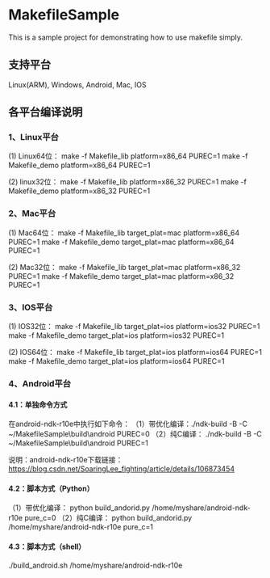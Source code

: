# MakefileSample
This is a sample project for demonstrating how to use makefile simply.

## 支持平台
Linux(ARM), Windows, Android, Mac, IOS

## 各平台编译说明

### 1、Linux平台
(1) Linux64位： 
make -f Makefile_lib platform=x86_64 PUREC=1
make -f Makefile_demo platform=x86_64 PUREC=1

(2) linux32位： 
make -f Makefile_lib platform=x86_32 PUREC=1
make -f Makefile_demo platform=x86_32 PUREC=1

### 2、Mac平台
(1) Mac64位：
make -f Makefile_lib target_plat=mac platform=x86_64 PUREC=1
make -f Makefile_demo target_plat=mac platform=x86_64 PUREC=1

(2) Mac32位：
make -f Makefile_lib target_plat=mac platform=x86_32 PUREC=1
make -f Makefile_demo target_plat=mac platform=x86_32 PUREC=1

### 3、IOS平台
(1) IOS32位：
make -f Makefile_lib target_plat=ios platform=ios32 PUREC=1
make -f Makefile_demo target_plat=ios platform=ios32  PUREC=1

(2) IOS64位：
make -f Makefile_lib target_plat=ios platform=ios64  PUREC=1
make -f Makefile_demo target_plat=ios platform=ios64  PUREC=1

### 4、Android平台
#### 4.1：单独命令方式
在android-ndk-r10e中执行如下命令：
（1）带优化编译：./ndk-build -B  -C ~/MakefileSample\build\android  PUREC=0
（2）纯C编译： 	./ndk-build -B  -C ~/MakefileSample\build\android PUREC=1

说明：android-ndk-r10e下载链接：https://blog.csdn.net/SoaringLee_fighting/article/details/106873454

#### 4.2：脚本方式（Python）
（1）带优化编译： python build_andorid.py  /home/myshare/android-ndk-r10e  pure_c=0
（2）纯C编译：	 python build_andorid.py  /home/myshare/android-ndk-r10e  pure_c=1


#### 4.3：脚本方式（shell） 
./build_android.sh /home/myshare/android-ndk-r10e
